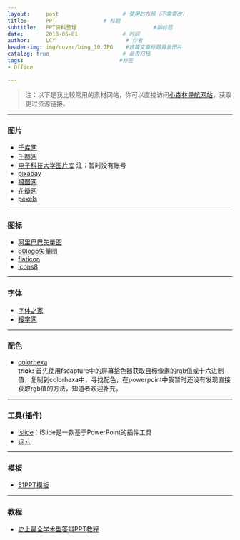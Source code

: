 ```yaml
---
layout:     post                    # 使用的布局（不需要改）
title:      PPT               # 标题 
subtitle:   PPT资料整理                        #副标题
date:       2018-06-01              # 时间
author:     LCY                      # 作者
header-img: img/cover/bing_10.JPG    #这篇文章标题背景图片
catalog: true                       # 是否归档
tags:                              #标签
- Office

---
```

>注：以下是我比较常用的素材网站，你可以直接访问[小森林导航网站](http://hao.xsldh.com/)，获取更过资源链接。

---
### 图片
* [千库网](http://588ku.com/)
* [千图网](https://www.58pic.com/)
* [电子科技大学图片库](http://photo.uestc.edu.cn)      注：暂时没有账号
* [pixabay](https://pixabay.com/)
* [摄图网](http://699pic.com/)
* [花瓣网](https://huaban.com/)
* [pexels](https://www.pexels.com/)

---

### 图标
* [阿里巴巴矢量图](http://iconfont.cn/?spm=a313x.7781069.1998910419.d4d0a486a)
* [60logo矢量图](http://www.60logo.com/)
* [flaticon](https://www.flaticon.com/)
* [icons8](https://icons8.cn/icons)

---
### 字体
* [字体之家](http://www.17ziti.com/)
* [搜字网](http://www.sozi.cn/zitidaquan/)

---
### 配色
* [colorhexa](https://www.colorhexa.com/)  
**trick:** 首先使用fscapture中的屏幕拾色器获取目标像素的rgb值或十六进制值，复制到colorhexa中，寻找配色，在powerpoint中我暂时还没有发现直接获取rgb值的方法，知道者欢迎补充。


---
### 工具(插件)
* [islide](https://www.islide.cc/)：iSlide是一款基于PowerPoint的插件工具
* [词云](https://wordart.com/)

---
### 模板
* [51PPT模板](http://www.51pptmoban.com/)

---
### 教程
* [史上最全学术型答辩PPT教程](https://www.daizitouxiang.com/92/72852.html)
